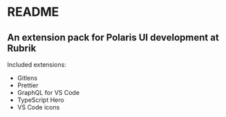 # README

## An extension pack for Polaris UI development at Rubrik

Included extensions:

- Gitlens
- Prettier
- GraphQL for VS Code
- TypeScript Hero
- VS Code icons
